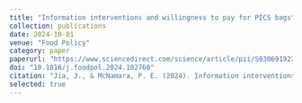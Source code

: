 ```yaml
---
title: "Information interventions and willingness to pay for PICS bags"
collection: publications
date: 2024-10-01
venue: "Food Policy"
category: paper
paperurl: "https://www.sciencedirect.com/science/article/pii/S0306919224001714"
doi: "10.1016/j.foodpol.2024.102760"
citation: "Jia, J., & McNamara, P. E. (2024). Information interventions and willingness to pay for PICS bags: Evidence from Sierra Leone. Food Policy, 129, 102760."
selected: true
---
```

